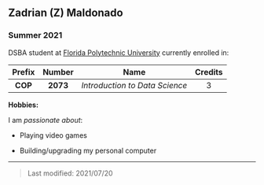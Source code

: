 ## Zadrian (Z) Maldonado

### Summer 2021  

DSBA student at [Florida Polytechnic University](https://www.floridapoly.edu) currently enrolled in: 

| Prefix | Number | Name                         | Credits |
|:------:|:------:|:----------------------------:|:-------:|
| **COP**|**2073**|_Introduction to Data Science_|    3    |

**Hobbies:**

I am _passionate about_: 

- Playing video games  

- Building/upgrading my personal computer





***

> Last modified: 2021/07/20
